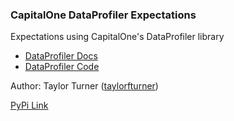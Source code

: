 ### CapitalOne DataProfiler Expectations
Expectations using CapitalOne's DataProfiler library

- [DataProfiler Docs](https://capitalone.github.io/DataProfiler/docs/0.7.2/html/index.html)
- [DataProfiler Code](https://github.com/capitalone/DataProfiler)

Author: Taylor Turner ([taylorfturner](https://github.com/taylorfturner))

[PyPi Link](https://pypi/python.org/pypi/capitalone_dataprofiler_expectations)
